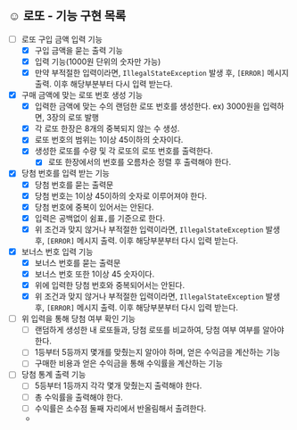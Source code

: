 ## ☺️ 로또 - 기능 구현 목록

- [ ] 로또 구입 금액 입력 기능
    - [x] 구입 금액을 묻는 출력 기능
    - [x] 입력 기능(1000원 단위의 숫자만 가능)
    - [x] 만약 부적절한 입력이라면, `IllegalStateException` 발생 후, `[ERROR]` 메시지 출력. 이후 해당부분부터 다시 입력 받는다.

- [x] 구매 금액에 맞는 로또 번호 생성 기능
  - [x] 입력한 금액에 맞는 수의 랜덤한 로또 번호를 생성한다. ex) 3000원을 입력하면, 3장의 로또 발행
  - [x] 각 로또 한장은 8개의 중복되지 않는 수 생성.
  - [x] 로또 번호의 범위는 1이상 45이하의 숫자이다.
  - [x] 생성한 로또를 수량 및 각 로또의 로또 번호를 출력한다.
    - [x] 로또 한장에서의 번호를 오름차순 정렬 후 출력해야 한다.

- [x] 당첨 번호를 입력 받는 기능
  - [x] 당첨 번호를 묻는 출력문
  - [x] 당첨 번호는 1이상 45이하의 숫자로 이루어져야 한다.
  - [x] 당첨 번호에 중복이 있어서는 안된다.
  - [x] 입력은 공백없이 쉼표`,`를 기준으로 한다.
  - [x] 위 조건과 맞지 않거나 부적절한 입력이라면,  `IllegalStateException` 발생 후, `[ERROR]` 메시지 출력. 이후 해당부분부터 다시 입력 받는다.

- [x] 보너스 번호 입력 기능
  - [x] 보너스 번호를 묻는 출력문
  - [x] 보너스 번호 또한 1이상 45 숫자이다.
  - [x] 위에 입력한 당첨 번호와 중복되어서는 안된다.
  - [x] 위 조건과 맞지 않거나 부적절한 입력이라면, `IllegalStateException` 발생 후, `[ERROR]` 메시지 출력. 이후 해당부분부터 다시 입력 받는다.

- [ ] 위 입력을 통해 당첨 여부 확인 기능
  - [ ] 랜덤하게 생성한 내 로또들과, 당첨 로또를 비교하여, 당첨 여부 여부를 알아야 한다.
  - [ ] 1등부터 5등까지 몇개를 맞췄는지 알아야 하며, 얻은 수익금을 계산하는 기능
  - [ ] 구매한 비용과 얻은 수익금을 통해 수익률을 계산하는 기능

- [ ] 당첨 통계 출력 기능
  - [ ] 5등부터 1등까지 각각 몇개 맞췄는지 출력해야 한다.
  - [ ] 총 수익률을 출력해야 한다.
  - [ ] 수익률은 소수점 둘째 자리에서 반올림해서 출려한다.
  - 